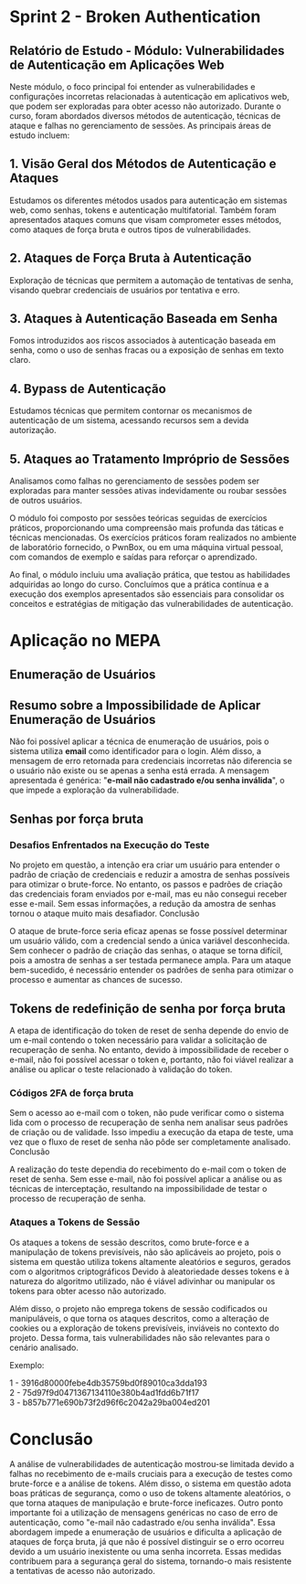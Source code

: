 # Sprint 2 - Broken Authentication

## Relatório de Estudo - Módulo: Vulnerabilidades de Autenticação em Aplicações Web

Neste módulo, o foco principal foi entender as vulnerabilidades e configurações incorretas relacionadas à autenticação em aplicativos web, que podem ser exploradas para obter acesso não autorizado. Durante o curso, foram abordados diversos métodos de autenticação, técnicas de ataque e falhas no gerenciamento de sessões. As principais áreas de estudo incluem:

## 1. Visão Geral dos Métodos de Autenticação e Ataques
Estudamos os diferentes métodos usados para autenticação em sistemas web, como senhas, tokens e autenticação multifatorial. Também foram apresentados ataques comuns que visam comprometer esses métodos, como ataques de força bruta e outros tipos de vulnerabilidades.

## 2. Ataques de Força Bruta à Autenticação
Exploração de técnicas que permitem a automação de tentativas de senha, visando quebrar credenciais de usuários por tentativa e erro.

## 3. Ataques à Autenticação Baseada em Senha
Fomos introduzidos aos riscos associados à autenticação baseada em senha, como o uso de senhas fracas ou a exposição de senhas em texto claro.

## 4. Bypass de Autenticação
Estudamos técnicas que permitem contornar os mecanismos de autenticação de um sistema, acessando recursos sem a devida autorização.

## 5. Ataques ao Tratamento Impróprio de Sessões
Analisamos como falhas no gerenciamento de sessões podem ser exploradas para manter sessões ativas indevidamente ou roubar sessões de outros usuários.

O módulo foi composto por sessões teóricas seguidas de exercícios práticos, proporcionando uma compreensão mais profunda das táticas e técnicas mencionadas. Os exercícios práticos foram realizados no ambiente de laboratório fornecido, o PwnBox, ou em uma máquina virtual pessoal, com comandos de exemplo e saídas para reforçar o aprendizado.

Ao final, o módulo incluiu uma avaliação prática, que testou as habilidades adquiridas ao longo do curso. Concluímos que a prática contínua e a execução dos exemplos apresentados são essenciais para consolidar os conceitos e estratégias de mitigação das vulnerabilidades de autenticação.

# Aplicação no MEPA

## Enumeração de Usuários

## Resumo sobre a Impossibilidade de Aplicar Enumeração de Usuários

Não foi possível aplicar a técnica de enumeração de usuários, pois o sistema utiliza **email** como identificador para o login. Além disso, a mensagem de erro retornada para credenciais incorretas não diferencia se o usuário não existe ou se apenas a senha está errada. A mensagem apresentada é genérica: "**e-mail não cadastrado e/ou senha inválida**", o que impede a exploração da vulnerabilidade.

## Senhas por força bruta
### Desafios Enfrentados na Execução do Teste

No projeto em questão, a intenção era criar um usuário para entender o padrão de criação de credenciais e reduzir a amostra de senhas possíveis para otimizar o brute-force. No entanto, os passos e padrões de criação das credenciais foram enviados por e-mail, mas eu não consegui receber esse e-mail. Sem essas informações, a redução da amostra de senhas tornou o ataque muito mais desafiador.
Conclusão

O ataque de brute-force seria eficaz apenas se fosse possível determinar um usuário válido, com a credencial sendo a única variável desconhecida. Sem conhecer o padrão de criação das senhas, o ataque se torna difícil, pois a amostra de senhas a ser testada permanece ampla. Para um ataque bem-sucedido, é necessário entender os padrões de senha para otimizar o processo e aumentar as chances de sucesso.

## Tokens de redefinição de senha por força bruta

A etapa de identificação do token de reset de senha depende do envio de um e-mail contendo o token necessário para validar a solicitação de recuperação de senha. No entanto, devido à impossibilidade de receber o e-mail, não foi possível acessar o token e, portanto, não foi viável realizar a análise ou aplicar o teste relacionado à validação do token.

### Códigos 2FA de força bruta
Sem o acesso ao e-mail com o token, não pude verificar como o sistema lida com o processo de recuperação de senha nem analisar seus padrões de criação ou de validade. Isso impediu a execução da etapa de teste, uma vez que o fluxo de reset de senha não pôde ser completamente analisado.
Conclusão

A realização do teste dependia do recebimento do e-mail com o token de reset de senha. Sem esse e-mail, não foi possível aplicar a análise ou as técnicas de interceptação, resultando na impossibilidade de testar o processo de recuperação de senha.

### Ataques a Tokens de Sessão 

Os ataques a tokens de sessão descritos, como brute-force e a manipulação de tokens previsíveis, não são aplicáveis ao projeto, pois o sistema em questão utiliza tokens altamente aleatórios e seguros, gerados com o algoritmos criptográficos Devido à aleatoriedade desses tokens e à natureza do algoritmo utilizado, não é viável adivinhar ou manipular os tokens para obter acesso não autorizado.

Além disso, o projeto não emprega tokens de sessão codificados ou manipuláveis, o que torna os ataques descritos, como a alteração de cookies ou a exploração de tokens previsíveis, inviáveis no contexto do projeto. Dessa forma, tais vulnerabilidades não são relevantes para o cenário analisado.

Exemplo: 

1 - 3916d80000febe4db35759bd0f89010ca3dda193  
2 - 75d97f9d0471367134110e380b4ad1fdd6b71f17  
3 - b857b771e690b73f2d96f6c2042a29ba004ed201

# Conclusão

A análise de vulnerabilidades de autenticação mostrou-se limitada devido a falhas no recebimento de e-mails cruciais para a execução de testes como brute-force e a análise de tokens. Além disso, o sistema em questão adota boas práticas de segurança, como o uso de tokens altamente aleatórios, o que torna ataques de manipulação e brute-force ineficazes. Outro ponto importante foi a utilização de mensagens genéricas no caso de erro de autenticação, como "e-mail não cadastrado e/ou senha inválida". Essa abordagem impede a enumeração de usuários e dificulta a aplicação de ataques de força bruta, já que não é possível distinguir se o erro ocorreu devido a um usuário inexistente ou uma senha incorreta. Essas medidas contribuem para a segurança geral do sistema, tornando-o mais resistente a tentativas de acesso não autorizado.